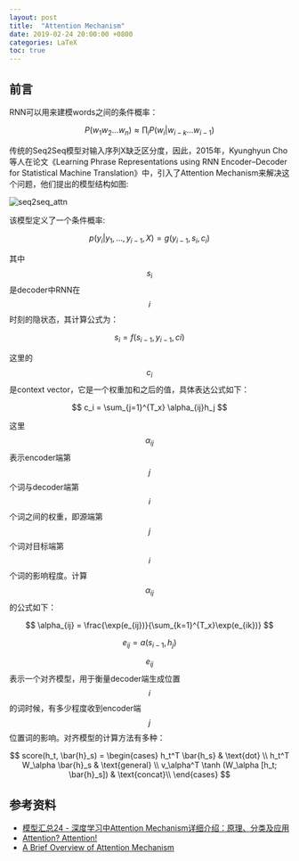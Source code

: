 ```yaml
---
layout: post
title:  "Attention Mechanism"
date: 2019-02-24 20:00:00 +0800
categories: LaTeX
toc: true
---
```


## 前言

RNN可以用来建模words之间的条件概率：

$$
P(w_1 w_2 \dots w_n) \approx \prod_i P(w_i | w_{i-k} \dots w_{i-1})
$$


传统的Seq2Seq模型对输入序列X缺乏区分度，因此，2015年，Kyunghyun Cho等人在论文《Learning Phrase Representations using RNN Encoder–Decoder for Statistical Machine Translation》中，引入了Attention Mechanism来解决这个问题，他们提出的模型结构如图:

![seq2seq_attn](https://pic4.zhimg.com/80/v2-163c0c3dda50d1fe7a4f7a64ba728d27_hd.jpg)

该模型定义了一个条件概率:

$$
p(y_i | y_1, \dots, y_{i-1}, X) = g(y_{i-1}, s_i, c_i)
$$

其中$$s_i$$是decoder中RNN在$$i$$时刻的隐状态，其计算公式为：

$$
s_i = f(s_{i-1}, y_{i-1}, ci)
$$

这里的$$c_i$$是context vector，它是一个权重加和之后的值，具体表达公式如下：

$$
c_i = \sum_{j=1}^{T_x} \alpha_{ij}h_j
$$

这里$$\alpha_{ij}$$表示encoder端第$$j$$个词与decoder端第$$i$$个词之间的权重，即源端第$$j$$个词对目标端第$$i$$个词的影响程度。计算$$\alpha_{ij}$$的公式如下：

$$
\alpha_{ij} = \frac{\exp(e_{ij})}{\sum_{k=1}^{T_x}\exp(e_{ik})}
$$

$$
e_{ij} = a(s_{i-1}, h_j)
$$

$$e_{ij}$$表示一个对齐模型，用于衡量decoder端生成位置$$i$$的词时候，有多少程度收到encoder端$$j$$位置词的影响。对齐模型的计算方法有多种：

$$
score(h_t, \bar{h}_s) = 
\begin{cases}
h_t^T \bar{h_s} & \text{dot} \\
h_t^T W_\alpha \bar{h}_s & \text{general} \\
v_\alpha^T \tanh (W_\alpha [h_t; \bar{h}_s]) & \text{concat}\\
\end{cases}
$$

## 参考资料

* [模型汇总24 - 深度学习中Attention Mechanism详细介绍：原理、分类及应用](https://zhuanlan.zhihu.com/p/31547842)
* [Attention? Attention!](https://lilianweng.github.io/lil-log/2018/06/24/attention-attention.html)
* [A Brief Overview of Attention Mechanism](https://medium.com/syncedreview/a-brief-overview-of-attention-mechanism-13c578ba9129)